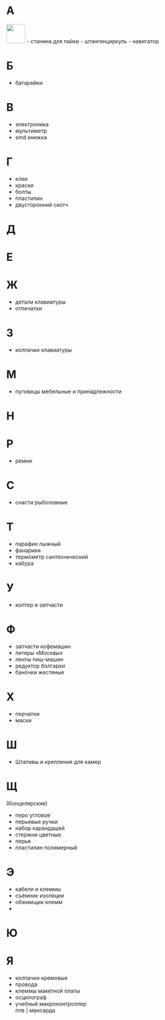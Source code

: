 # A
<img src="https://upload.wikimedia.org/wikipedia/commons/d/d3/%D0%92%D0%9C%D0%A4_%D0%90%D0%B7.svg" width="50"/>
- станина для пайки
- штангенциркуль
- навигатор


# Б
- батарейки

# В
- электроника
- мультиметр
- smd книжка

# Г
- клеи
- краски
- болты
- пластилин
- двусторонний скотч 

# Д

# E

# Ж
- детали клавиатуры
- отпечатки

# З
- колпачки клавиатуры

# М
- пуговицы мебельные и принадлежности

# Н

# Р
- ремни

# С
- снасти рыболовные

# Т
- парафин лыжный 
- фанарики
- термометр сантехнический
- кабура

# У
- коптер и запчасти

# Ф
- запчасти кофемашин
- литеры «Москвы»
- ленты пиш-машин
- редуктор болгарки
- баночки жестяные

# Х
- перчатки
- маски

# Ш
- Штативы и крепления для камер

# Щ
(Концелярские)
- перо угловое 
- перьевые ручки
- набор карандашей
- стержни цветные
- перья
- пластилин полимерный  


# Э
- кабели и клеммы
- съёмник изоляции
- обжимщик клемм
- 

# Ю

# Я
- колпачки кремовые
- провода
- клеммы макетной платы
- осцилограф
- учебный микроконтроллер  
плв | мансарда
